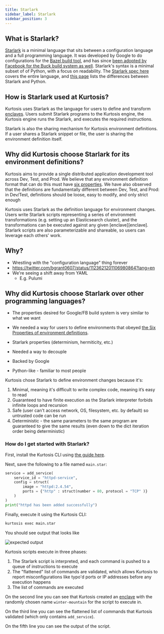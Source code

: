 ```yaml
---
title: Starlark
sidebar_label: Starlark
sidebar_position: 3
---
```


What is Starlark?
-----------------
[Starlark](https://github.com/bazelbuild/starlark) is a minimal language that sits between a configuration language and a full programming language. It was developed by Google to do configurations for the [Bazel build tool](https://bazel.build/rules/language), and has since [been adopted by Facebook for the Buck build system as well](https://developers.facebook.com/blog/post/2021/04/08/rust-starlark-library/). Starlark's syntax is a minimal subset of of Python, with a focus on readability. The [Starlark spec here](https://github.com/google/starlark-go/blob/master/doc/spec.md) covers the entire language, and [this page](https://bazel.build/rules/language#differences_with_python) lists the differences between Starlark and Python.

How is Starlark used at Kurtosis?
---------------------------------
Kurtosis uses Starlark as the language for users to define and transform [enclaves][enclaves]. Users submit Starlark programs to the Kurtosis engine, the Kurtosis engine runs the Starlark, and executes the required instructions.

Starlark is also the sharing mechanism for Kurtosis environment definitions. If a user shares a Starlark snippet or file, the user is sharing the environment definition itself.

Why did Kurtosis choose Starlark for its environment definitions?
-----------------------------------------------------------------
Kurtosis aims to provide a single distributed application development tool across Dev, Test, and Prod. We believe that any environment definition format that can do this must have [six properties][six-properties]. We have also observed that the definitions are fundamentally different between Dev, Test, and Prod: in Dev/Test, definitions should be loose, easy to modify, and only strict enough 





Kurtosis uses Starlark as the definition language for environment changes. Users write Starlark scripts representing a series of environment transformations (e.g. setting up an Elasticsearch cluster), and the transformations can be executed against any given [enclave][enclave]. Starlark scripts are also parameterizable and shareable, so users can leverage each others' work.

Why?
----
- Wrestling with the "configuration language" thing forever
- https://twitter.com/bgrant0607/status/1123621201106980864?lang=en
- We're seeing a shift away from YAML
    - E.g. Pulumi


Why did Kurtosis choose Starlark over other programming languages?
------------------------------------------------------------------
- The properties desired for Google/FB build system is very similar to what we want

- We needed a way for users to define environments that obeyed [the Six Properties of environment definitions][six-properties].
- Starlark properties (determinism, hermiticity, etc.)
- Needed a way to decouple 
- Backed by Google
- Python-like - familiar to most people

Kurtosis chose Starlark to define environment changes because it's:

1. Minimal, meaning it's difficult to write complex code, meaning it’s easy to read
2. Guaranteed to have finite execution as the Starlark interpreter forbids infinite loops and recursion
3. Safe (user can't access network, OS, filesystem, etc. by default) so untrusted code can be run
4. Deterministic - the same parameters to the same program are guaranteed to give the same results (even down to the dict iteration order being deterministic)

### How do I get started with Starlark?

First, install the Kurtosis CLI using [the guide here](https://docs.kurtosis.com/install).

Next, save the following to a file named `main.star`:

```py
service = add_service(
    service_id = "httpd-service", 
    config = struct(
        image = "httpd:2.4.54", 
        ports = {"http" : struct(number = 80, protocol = "TCP" )}
    )
)
print("httpd has been added successfully")
```

Finally, execute it using the Kurtosis CLI:

```bash
kurtosis exec main.star
```

You should see output that looks like

![expected output](/img/starlark/exec-output.png)

Kurtosis scripts execute in three phases: 

1. The Starlark script is interpreted, and each command is pushed to a queue of instructions to execute
1. The "flattened" list of commands are validated, which allows Kurtosis to report misconfigurations like typo'd ports or IP addresses before any execution happens
1. The list of commands are executed

On the second line you can see that Kurtosis created an [enclave][enclaves] with the randomly chosen name `winter-mountain` for the script to execute in.

On the third line you can see the flattened list of commands that Kurtosis validated (which only contains `add_service`).

On the fifth line you can see the output of the script.

<!--------------- ONLY LINKS BELOW HERE --------------------------->
[enclaves]: ./architecture.md#enclaves
[six-properties]: ./six-properties.md
